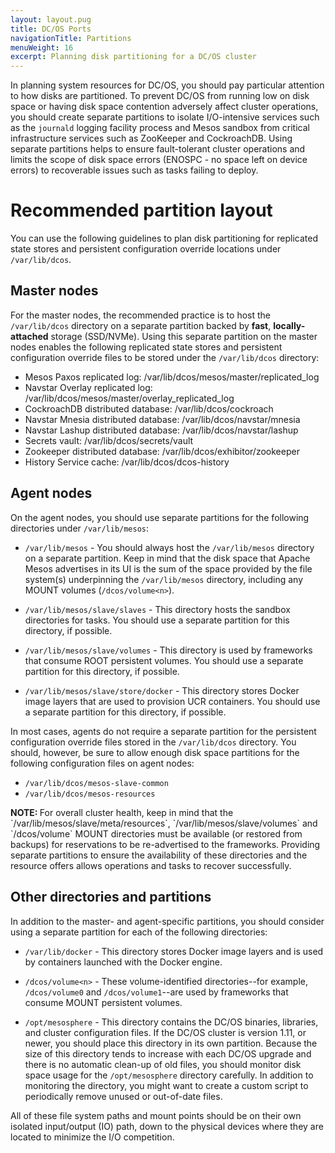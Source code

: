 ```yaml
---
layout: layout.pug
title: DC/OS Ports
navigationTitle: Partitions
menuWeight: 16
excerpt: Planning disk partitioning for a DC/OS cluster
---
```

In planning system resources for DC/OS, you should pay particular attention to how disks are partitioned. To prevent DC/OS from running low on disk space or having disk space contention adversely affect cluster operations, you should create separate partitions to isolate I/O-intensive services such as the `journald` logging facility process and Mesos sandbox from critical infrastructure services such as ZooKeeper and CockroachDB. Using separate partitions helps to ensure fault-tolerant cluster operations and limits the scope of disk space errors (ENOSPC - no space left on device errors) to recoverable issues such as tasks failing to deploy.

# Recommended partition layout
You can use the following guidelines to plan disk partitioning for replicated state stores and persistent configuration override locations under `/var/lib/dcos`.

## Master nodes
For the master nodes, the recommended practice is to host the `/var/lib/dcos` directory on a separate partition backed by **fast**, **locally-attached** storage (SSD/NVMe). Using this separate partition on the master nodes enables the following replicated state stores and persistent configuration override files to be stored under the `/var/lib/dcos` directory:
- Mesos Paxos replicated log: /var/lib/dcos/mesos/master/replicated_log
- Navstar Overlay replicated log: /var/lib/dcos/mesos/master/overlay_replicated_log
- CockroachDB distributed database: /var/lib/dcos/cockroach
- Navstar Mnesia distributed database: /var/lib/dcos/navstar/mnesia
- Navstar Lashup distributed database: /var/lib/dcos/navstar/lashup
- Secrets vault: /var/lib/dcos/secrets/vault
- Zookeeper distributed database: /var/lib/dcos/exhibitor/zookeeper
- History Service cache: /var/lib/dcos/dcos-history

## Agent nodes
On the agent nodes, you should use separate partitions for the following directories under `/var/lib/mesos`:

- `/var/lib/mesos` - You should always host the `/var/lib/mesos` directory on a separate partition. Keep in mind that the disk space that Apache Mesos advertises in its UI is the sum of the space provided by the file system(s) underpinning the `/var/lib/mesos` directory, including any MOUNT volumes (`/dcos/volume<n>`).

- `/var/lib/mesos/slave/slaves` - This directory hosts the sandbox directories for tasks. You should use a separate partition for this directory, if possible.

- `/var/lib/mesos/slave/volumes` - This directory is used by frameworks that consume ROOT persistent volumes. You should use a separate partition for this directory, if possible.

- `/var/lib/mesos/slave/store/docker` - This directory stores Docker image layers that are used to provision UCR containers. You should use a separate partition for this directory, if possible.

In most cases, agents do not require a separate partition for the persistent configuration override files stored in the `/var/lib/dcos` directory. You should, however, be sure to allow enough disk space partitions for the following configuration files on agent nodes:
- `/var/lib/dcos/mesos-slave-common`
- `/var/lib/dcos/mesos-resources`

<p class="message--note"><strong>NOTE: </strong>For overall cluster health, keep in mind that the `/var/lib/mesos/slave/meta/resources`, `/var/lib/mesos/slave/volumes` and `/dcos/volume<n>` MOUNT directories must be available (or restored from backups) for reservations to be re-advertised to the frameworks. Providing separate partitions to ensure the availability of these directories and the resource offers allows operations and tasks to recover successfully.

## Other directories and partitions
In addition to the master- and agent-specific partitions, you should consider using a separate partition for each of the following directories:

- `/var/lib/docker` - This directory stores Docker image layers and is used by containers launched with the Docker engine.

- `/dcos/volume<n>` - These volume-identified directories--for example, `/dcos/volume0` and `/dcos/volume1`--are used by frameworks that consume MOUNT persistent volumes.

- `/opt/mesosphere` - This directory contains the DC/OS binaries, libraries, and cluster configuration files. If the DC/OS cluster is version 1.11, or newer, you should place this directory in its own partition. Because the size of this directory tends to increase with each DC/OS upgrade and there is no automatic clean-up of old files, you should monitor disk space usage for the `/opt/mesosphere` directory carefully. In addition to monitoring the directory, you might want to create a custom script to periodically remove unused or out-of-date files.

All of these file system paths and mount points should be on their own isolated input/output (IO) path, down to the physical devices where they are located to minimize the I/O competition.

